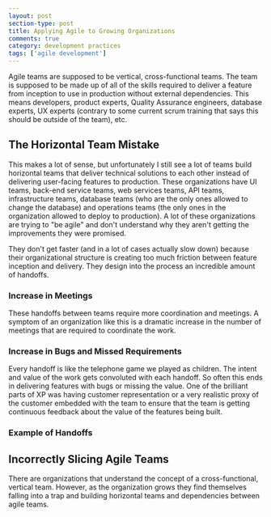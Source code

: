 ```yaml
---
layout: post
section-type: post
title: Applying Agile to Growing Organizations
comments: true
category: development practices
tags: ['agile development']
---
```

Agile teams are supposed to be vertical, cross-functional teams. The team is
supposed to be made up of all of the skills required to deliver a feature from
inception to use in production without external dependencies. This means developers,
product experts, Quality Assurance engineers, database experts, UX experts
(contrary to some current scrum training that says this should be outside
of the team), etc.

## The Horizontal Team Mistake

This makes a lot of sense, but unfortunately I still see a lot of teams build
horizontal teams that deliver technical solutions to each other instead of
delivering user-facing features to production. These organizations have
UI teams, back-end service teams, web services teams, API teams, infrastructure
teams, database teams (who are the only ones allowed to change the database) and operations teams (the only
ones in the organization allowed to deploy to production). A lot of these
organizations are trying to "be agile" and don't understand why they aren't getting
the improvements they were promised.

They don't get faster (and in a lot of cases actually slow down) because their organizational
structure is creating too much friction between feature inception and delivery. They design
into the process an incredible amount of handoffs.

### Increase in Meetings

These handoffs between teams require more coordination and meetings. A symptom of an organization
like this is a dramatic increase in the number of meetings that are required to coordinate the work.

### Increase in Bugs and Missed Requirements

Every handoff is like the telephone game we played as children. The intent and value of the work gets
convoluted with each handoff. So often this ends in delivering features with bugs or missing the value.
One of the brilliant parts of XP was having customer representation or a very realistic proxy of the customer
embedded with the team to ensure that the team is getting continuous feedback about the value of the features
being built.


### Example of Handoffs

## Incorrectly Slicing Agile Teams

There are organizations that understand the concept of a cross-functional, vertical team. However, as
the organization grows they find themselves falling into a trap and building horizontal teams and dependencies
between agile teams.  
